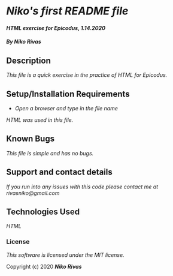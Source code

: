 # _Niko's first README file_

#### _HTML exercise for Epicodus, 1.14.2020_

#### _By Niko Rivas_

## Description

_This file is a quick exercise in the practice of HTML for Epicodus._

## Setup/Installation Requirements

* _Open a browser and type in the file name_


_HTML was used in this file._

## Known Bugs

_This file is simple and has no bugs._

## Support and contact details

_If you run into any issues with this code please contact me at rivasniko@gmail.com_

## Technologies Used

_HTML_

### License

*This software is licensed under the MIT license.*

Copyright (c) 2020 **_Niko Rivas_**